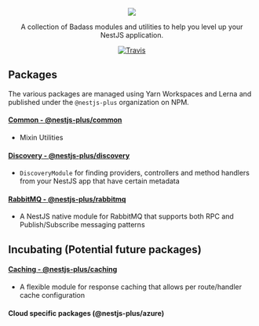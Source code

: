 <p align="center">
    <image src="nestpluslogo.svg">
</p>

<p align="center">
A collection of Badass modules and utilities to help you level up your NestJS application. 
</p>

<p align="center">
    <a href="https://travis-ci.org/nestjs/nest"><img src="https://travis-ci.org/WonderPanda/nestjs-plus.svg?branch=master" alt="Travis" /></a>
</p>

## Packages

The various packages are managed using Yarn Workspaces and Lerna and published under the `@nestjs-plus` organization on NPM.

#### [Common - @nestjs-plus/common](packages/common/README.md)

- Mixin Utilities

#### [Discovery - @nestjs-plus/discovery](packages/discovery/README.md)

- `DiscoveryModule` for finding providers, controllers and method handlers from your NestJS app that have certain metadata

#### [RabbitMQ - @nestjs-plus/rabbitmq](packages/rabbitmq/README.md)

- A NestJS native module for RabbitMQ that supports both RPC and Publish/Subscribe messaging patterns

## Incubating (Potential future packages)

#### [Caching - @nestjs-plus/caching](packages/caching/README.md)

- A flexible module for response caching that allows per route/handler cache configuration

#### Cloud specific packages (@nestjs-plus/azure)
